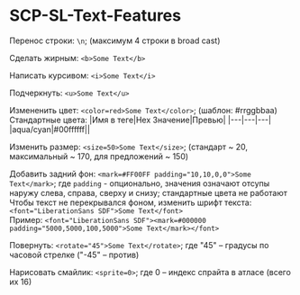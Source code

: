 # SCP-SL-Text-Features
Перенос строки: ```\n```; (максимум 4 строки в broad cast)

Сделать жирным: ```<b>Some Text</b>```

Написать курсивом: ```<i>Some Text</i>```

Подчеркнуть: ```<u>Some Text</u>```

Измененить цвет: ```<color=red>Some Text</color>```; (шаблон: #rrggbbaa)\
Стандартные цвета:
|Имя в теге|Hex Значение|Превью|
|---|---|---|
|aqua/cyan|#00ffffff||

Изменить размер: ```<size=50>Some Text</size>```; (стандарт ~ 20, максимальный ~ 170, для предложений ~ 150)

Добавить задний фон: ```<mark=#FF00FF padding="10,10,0,0">Some Text</mark>```; где ```padding``` - опционально, значения означают отсупы наружу слева, справа, сверху и снизу; стандартные цвета не работают\
Чтобы текст не перекрывался фоном, изменить шрифт текста: ```<font="LiberationSans SDF">Some Text</font>```\
Пример: ```<font="LiberationSans SDF"><mark=#000000 padding="5000,5000,100,5000">Some Text</mark></font>```

Повернуть: ```<rotate="45">Some Text</rotate>```; где "45" – градусы по часовой стрелке ("-45" – против)

Нарисовать смайлик: ```<sprite=0>```; где 0 – индекс спрайта в атласе (всего их 16)
